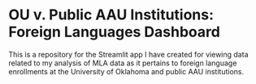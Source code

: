 # OU v. Public AAU Institutions: Foreign Languages Dashboard

This is a repository for the Streamlit app I have created for viewing data related to my analysis of MLA data as it pertains to foreign language enrollments at the University of Oklahoma and public AAU institutions.